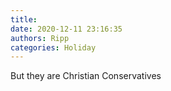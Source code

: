 ```yaml
---
title: 
date: 2020-12-11 23:16:35
authors: Ripp
categories: Holiday
---
```


 But they are Christian Conservatives